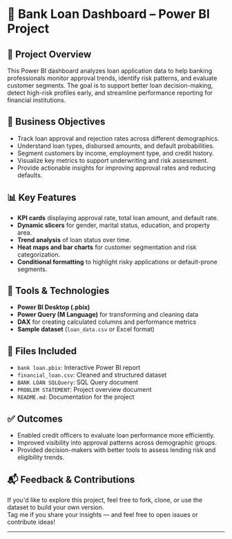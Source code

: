 # 🏦 Bank Loan Dashboard – Power BI Project

## 📌 Project Overview
This Power BI dashboard analyzes loan application data to help banking professionals monitor approval trends, identify risk patterns, and evaluate customer segments. The goal is to support better loan decision-making, detect high-risk profiles early, and streamline performance reporting for financial institutions.

## 🎯 Business Objectives
- Track loan approval and rejection rates across different demographics.
- Understand loan types, disbursed amounts, and default probabilities.
- Segment customers by income, employment type, and credit history.
- Visualize key metrics to support underwriting and risk assessment.
- Provide actionable insights for improving approval rates and reducing defaults.

## 📊 Key Features
- **KPI cards** displaying approval rate, total loan amount, and default rate.
- **Dynamic slicers** for gender, marital status, education, and property area.
- **Trend analysis** of loan status over time.
- **Heat maps and bar charts** for customer segmentation and risk categorization.
- **Conditional formatting** to highlight risky applications or default-prone segments.

## 🧰 Tools & Technologies
- **Power BI Desktop (.pbix)**
- **Power Query (M Language)** for transforming and cleaning data
- **DAX** for creating calculated columns and performance metrics
- **Sample dataset** (`loan_data.csv` or Excel format)

## 📁 Files Included
- `bank loan.pbix`: Interactive Power BI report
- `financial_loan.csv`: Cleaned and structured dataset
- `BANK LOAN SQLQuery`: SQL Query document
- `PROBLEM STATEMENT`: Project overview document
- `README.md`: Documentation for the project

## ✅ Outcomes
- Enabled credit officers to evaluate loan performance more efficiently.
- Improved visibility into approval patterns across demographic groups.
- Provided decision-makers with better tools to assess lending risk and eligibility trends.

## 📬 Feedback & Contributions
If you'd like to explore this project, feel free to fork, clone, or use the dataset to build your own version.  
Tag me if you share your insights — and feel free to open issues or contribute ideas!

---
